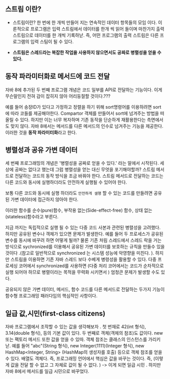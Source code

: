 ## 스트림 이란? 
- 스트림이란? 한 번에 한 개씩 만들어 지는 연속적인 데이터 항목들의 모임 이다.
이론적으로 프로그램은 입력 스트림에서 데이터를 한개 씩 읽어 들이며 마찬가지 출력 스트림으로 데이터를 한 개씩 기록하낟. 즉, 어떤 프로그램의 출력 스트림은 다른 프로그램의 입력 스팀이 될 수 있다.

- **스트림은 스레드라는 복잡한 작업을 사용하지 않으면서도 공짜로 병렬성을 얻을 수 있다.**

## 동작 파라미터화로 메서드에 코드 전달 
자바 8에 추가된 두 번째 프로그램 개념은 코드 일부를 API로 전달하는 기능이다. 이게 무슨말인지 전혀 감이 잡히지 않아 어리둥절할 것이다.???

예를 들어 송장ID가 있다고 가정하고 정렬을 하기 위해 sort명령어를 이용하려면 sort에 따라 코들를 제공해야한다. Compartor 객체를 만들어서 sort에 넘겨주는 방법을 떠올릴 수 있다. 
하지만 이는 너무 복자하며 기존 동작을 단순하게 재활용한다는 측면에서도 맞지 않다. 자바 8에서는 메서드를 다른 메서드의 인수로 넘겨주는 기능을 제공한다. 
이러한 것을 **동작 파라미터화**라고 한다. 

## 병렬성과 공유 가변 데이터 
세 번째 프로그래밍의 개념은 '병렬성을 공짜로 얻을 수 있다.' 라는 말에서 시작된다. 세상에 공짜는 없다고 했는데 그럼 병렬성을 얻는 대신 무엇을 포기해야할까? 스트림 메서드로 전달하는 코드의 동작 방식을 조금 바꿔야  한다.  스트림 메서드로 전달하는 코드는 다른 코드와 동시에 실행하더라도 안전하게 실행될 수 있어야 한다.

보통 다른 코드와 동시에 실행 하더라도 `안전하게 샐행` 할 수 있는 코드를 만들려면 공유된 가변 데이터에 접근하지 않아야 한다. 

이러한 함수를 순수(pure)함수, 부작용 없는(Side-effect-free) 함수, 상태 없는(stateless)함수라고 부른다.


지금 까지는 독립적으로 실행 될 수 있는 다중 코드 사본과 관련된 병렬성을 고려했다. 하지만 공유된 변수나 객체가 있으면 문제가 발생한다. 예를 들어 두 프로세스가 공유된 변수를 동시에 바꾸려 하면 어떻게 될까? 물론 기존 처림 스레드에서 스레드 락을 거는 방식으로 sychronized를 
이용해서 공유된 가변 데이터를 보호하는 규칙을 만들수 있을 것이다 .(참고로 일반적으로 synchronized 는 시스템 성능에 악영향을 미친다. ). 하지만 스트림을 이용하면 기존 자바 스레드 보다 수베게 병령성을 활용할 수 있다. 다중 프로세싱 코어에서 synchronized를 사용하면  (다중 처리 코어에서는 코드가 순차적으로 실행 되어야 하므로 병렬이라는 목적을 무력화 시키면서 ) 엄청큰 문제가 발생할 수도 있다.


공유되지 않은 가변 데이터, 메서드, 함수 코드를 다른 메서드로 전달하는 두가지 기능이 함수형 프로그래밍 패러다임의 핵심적인 사항이다. 


## 일급 값,시민(first-class citizens)
자바  프로그램에서 조작할 수 있는 값을 생각해보자 . 첫 번재로 42(int 형식), 3.14(double 형식), 등의 기본 값이 있다. 두 번째로 객체(객체의 참조)도 값이다. new 또는 팩토리 메서드 또한 값을 얻을 수 있따. 객체 참조는 클래스의 인스턴스를 가리키낟. 예를 들어 "abc"(String 형식), new Integer(1111)(Integer 형식), new HashMap<Integer, String> (HashMap의 생성자를 호출) 등으로 객체 참조를 얻을 수 있다. 배열도 객체다. 즉, 프로그래밍 언어에서 핵심은 값을 바꾸는 것이다. 즉, (이렇게 값을 전달 할 수 없고 그 자체로 값이 될 수 없다. ) -> 이게 되면 일급 시민 .  하지만 자바 8에서 메서드를 일급 시민으로 바꾸었다. 






